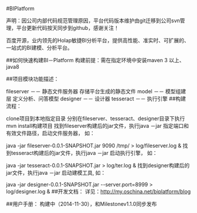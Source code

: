 #BIPlatform

声明：因公司内部代码规范管理原因，平台代码版本维护由git迁移到公司svn管理，平台更新代码按天同步到github，感谢关注！

百度开源，业内领先的Holap敏捷BI分析平台，提供高性能、准实时、可扩展的、一站式的BI建模、分析平台。

##如何快速构建BI－Platform 构建前提：需在指定环境中安装maven 3 以上、java8

##项目模块功能描述：

fileserver －－ 静态文件服务器 存储平台生成的静态文件
model －－ 模型组建层 定义分析、问答模型
designer －－ 设计器
tesseract －－ 执行引擎
##构建流程：

clone项目到本地指定目录
分别在fileserver、tesseract、designer目录下执行 mvn install构建项目
找到fileserver构建后的jar文件，执行java －jar 指定端口和有效文件路径，启动文件服务器， 如：

java -jar fileserver-0.0.1-SNAPSHOT.jar 9090 /tmp/ > log/fileserver.log &
找到tesseract构建后的jar文件，执行java －jar 启动执行引擎， 如：

java -jar tesseract-0.0.1-SNAPSHOT.jar > log/ter.log &
找到designer构建后的jar文件，执行java －jar 启动建模工具, 如：

java -jar designer-0.0.1-SNAPSHOT.jar --server.port=8999 > log/designer.log &
##开发文档： 详见：http://my.oschina.net/biplatform/blog

##用户手册： 构建中（2014-11-30），和Milestonev1.1.0同步发布
